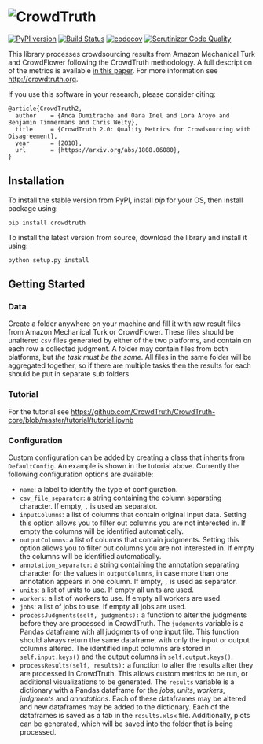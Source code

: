 # ![CrowdTruth](http://crowdtruth.org/wp-content/uploads/2016/11/CrowdTruth.png)

[![PyPI version](https://badge.fury.io/py/CrowdTruth.svg)](https://badge.fury.io/py/CrowdTruth) [![Build Status](https://travis-ci.org/CrowdTruth/CrowdTruth-core.svg?branch=master)](https://travis-ci.org/CrowdTruth/CrowdTruth-core) [![codecov](https://codecov.io/gh/CrowdTruth/CrowdTruth-core/branch/master/graph/badge.svg)](https://codecov.io/gh/CrowdTruth/CrowdTruth-core) [![Scrutinizer Code Quality](https://scrutinizer-ci.com/g/CrowdTruth/CrowdTruth-core/badges/quality-score.png?b=master)](https://scrutinizer-ci.com/g/CrowdTruth/CrowdTruth-core/?branch=master)

This library processes crowdsourcing results from Amazon Mechanical Turk and CrowdFlower following the CrowdTruth methodology. A full description of the metrics is available [in this paper](https://arxiv.org/abs/1808.06080). For more information see http://crowdtruth.org.

If you use this software in your research, please consider citing:

```
@article{CrowdTruth2,
  author    = {Anca Dumitrache and Oana Inel and Lora Aroyo and Benjamin Timmermans and Chris Welty},
  title     = {CrowdTruth 2.0: Quality Metrics for Crowdsourcing with Disagreement},
  year      = {2018},
  url       = {https://arxiv.org/abs/1808.06080},
}
```


## Installation

To install the stable version from PyPI, install *pip* for your OS, then install package using:
```
pip install crowdtruth
```

To install the latest version from source, download the library and install it using:
```
python setup.py install
```

## Getting Started

### Data

Create a folder anywhere on your machine and fill it with raw result files from Amazon Mechanical Turk or CrowdFlower. These files should be unaltered `csv` files generated by either of the two platforms, and contain on each row a collected judgment. A folder may contain files from both platforms, but *the task must be the same*. All files in the same folder will be aggregated together, so if there are multiple tasks then the results for each should be put in separate sub folders.

### Tutorial

For the tutorial see https://github.com/CrowdTruth/CrowdTruth-core/blob/master/tutorial/tutorial.ipynb

### Configuration

Custom configuration can be added by creating a class that inherits from `DefaultConfig`. An example is shown in the tutorial above. Currently the following configuration options are available:

* `name`: a label to identify the type of configuration.
* `csv_file_separator`: a string containing the column separating character. If empty, `,` is used as separator.
* `inputColumns`: a list of columns that contain original input data. Setting this option allows you to filter out columns you are not interested in. If empty the columns will be identified automatically.
* `outputColumns`: a list of columns that contain judgments. Setting this option allows you to filter out columns you are not interested in. If empty the columns will be identified automatically.
* `annotation_separator`: a string containing the annotation separating character for the values in `outputColumns`, in case more than one annotation appears in one column. If empty, `,` is used as separator.
* `units`: a list of units to use. If empty all units are used.
* `workers`: a list of workers to use. If empty all workers are used.
* `jobs`: a list of jobs to use. If empty all jobs are used.
* `processJudgments(self, judgments):` a function to alter the judgments before they are processed in CrowdTruth. The `judgments` variable is a Pandas dataframe with all judgments of one input file. This function should always return the same dataframe, with only the input or output columns altered. The identified input columns are stored in `self.input.keys()` and the output columns in `self.output.keys()`.
* `processResults(self, results):` a function to alter the results after they are processed in CrowdTruth. This allows custom metrics to be run, or additional visualizations to be generated. The `results` variable is a dictionary with a Pandas dataframe for the *jobs*, *units*, *workers*, *judgments* and *annotations*. Each of these dataframes may be altered and new dataframes may be added to the dictionary. Each of the dataframes is saved as a tab in the `results.xlsx` file. Additionally, plots can be generated, which will be saved into the folder that is being processed.
